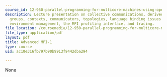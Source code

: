 ```yaml
---
course_id: 12-950-parallel-programming-for-multicore-machines-using-openmp-and-mpi-january-iap-2010
description: Lecture presentation on collective communications, derived datatypes,
  groups, contexts, communicators, topologies, language binding issues , The MPI runtime,
  environment management, the MPI profiling interface, and tracing.
file_location: /coursemedia/12-950-parallel-programming-for-multicore-machines-using-openmp-and-mpi-january-iap-2010/ac10e316fb797b90b9913f9442dba294_MIT12_950IAP10_Lec4.pdf
file_type: application/pdf
layout: pdf
title: Advanced MPI-1
type: course
uid: ac10e316fb797b90b9913f9442dba294

---
```

None
